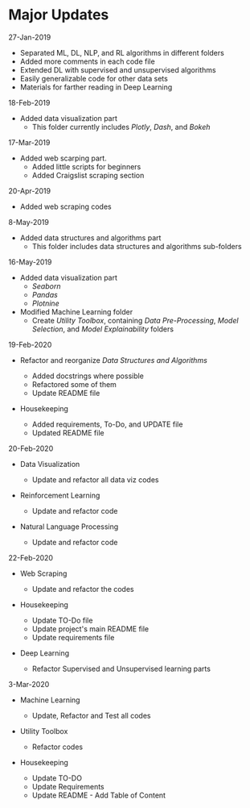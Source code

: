 # Major Updates

27-Jan-2019

* Separated ML, DL, NLP, and RL algorithms in different folders
* Added more comments in each code file
* Extended DL with supervised and unsupervised algorithms
* Easily generalizable code for other data sets
* Materials for farther reading in Deep Learning

18-Feb-2019

* Added data visualization part
  * This folder currently includes *Plotly*, *Dash*, and *Bokeh*

17-Mar-2019

* Added web scarping part.
  * Added little scripts for beginners
  * Added Craigslist scraping section

20-Apr-2019

* Added web scraping codes

8-May-2019

* Added data structures and algorithms part
  * This folder includes data structures and algorithms sub-folders

16-May-2019

* Added data visualization part
  * *Seaborn*
  * *Pandas*
  * *Plotnine*
* Modified Machine Learning folder
  * Create *Utility Toolbox*, containing *Data Pre-Processing*, *Model Selection*, and *Model Explainability* folders

19-Feb-2020

* Refactor and reorganize *Data Structures and Algorithms*
  * Added docstrings where possible
  * Refactored some of them
  * Update README file

* Housekeeping
  * Added requirements, To-Do, and UPDATE file
  * Updated README file

20-Feb-2020

* Data Visualization
  * Update and refactor all data viz codes

* Reinforcement Learning
  * Update and refactor code

* Natural Language Processing
  * Update and refactor code

22-Feb-2020

* Web Scraping
  * Update and refactor the codes

* Housekeeping
  * Update TO-Do file
  * Update project's main README file
  * Update requirements file

* Deep Learning
  * Refactor Supervised and Unsupervised learning parts

3-Mar-2020

* Machine Learning
  * Update, Refactor and Test all codes

* Utility Toolbox
  * Refactor codes

* Housekeeping
  * Update TO-DO
  * Update Requirements
  * Update README - Add Table of Content
